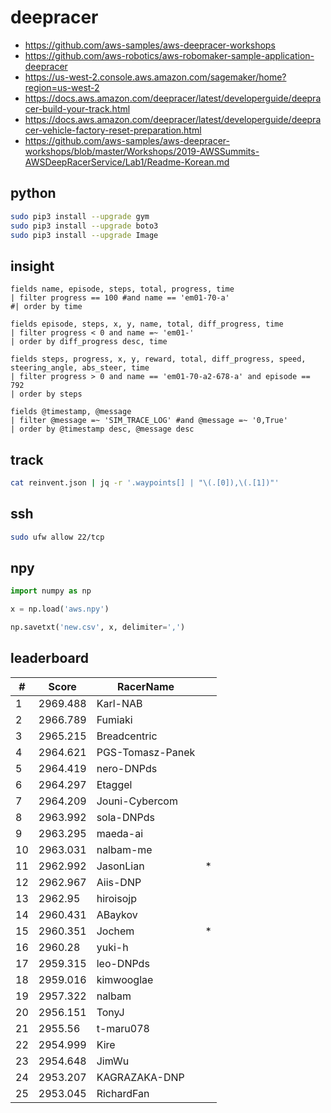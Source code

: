 # deepracer

* <https://github.com/aws-samples/aws-deepracer-workshops>
* <https://github.com/aws-robotics/aws-robomaker-sample-application-deepracer>
* <https://us-west-2.console.aws.amazon.com/sagemaker/home?region=us-west-2>
* <https://docs.aws.amazon.com/deepracer/latest/developerguide/deepracer-build-your-track.html>
* <https://docs.aws.amazon.com/deepracer/latest/developerguide/deepracer-vehicle-factory-reset-preparation.html>
* <https://github.com/aws-samples/aws-deepracer-workshops/blob/master/Workshops/2019-AWSSummits-AWSDeepRacerService/Lab1/Readme-Korean.md>

## python

```bash
sudo pip3 install --upgrade gym
sudo pip3 install --upgrade boto3
sudo pip3 install --upgrade Image
```

## insight

```
fields name, episode, steps, total, progress, time
| filter progress == 100 #and name == 'em01-70-a'
#| order by time

fields episode, steps, x, y, name, total, diff_progress, time
| filter progress < 0 and name =~ 'em01-'
| order by diff_progress desc, time

fields steps, progress, x, y, reward, total, diff_progress, speed, steering_angle, abs_steer, time
| filter progress > 0 and name == 'em01-70-a2-678-a' and episode == 792
| order by steps

fields @timestamp, @message
| filter @message =~ 'SIM_TRACE_LOG' #and @message =~ '0,True'
| order by @timestamp desc, @message desc
```

## track

```bash
cat reinvent.json | jq -r '.waypoints[] | "\(.[0]),\(.[1])"'
```

## ssh

```bash
sudo ufw allow 22/tcp
```

## npy

```python
import numpy as np

x = np.load('aws.npy')

np.savetxt('new.csv', x, delimiter=',')
```

## leaderboard

<!-- leaderboard -->
| # | Score | RacerName |   |
| - | ----- | --------- | - |
| 1 | 2969.488 | Karl-NAB | |
| 2 | 2966.789 | Fumiaki | |
| 3 | 2965.215 | Breadcentric | |
| 4 | 2964.621 | PGS-Tomasz-Panek | |
| 5 | 2964.419 | nero-DNPds | |
| 6 | 2964.297 | Etaggel | |
| 7 | 2964.209 | Jouni-Cybercom | |
| 8 | 2963.992 | sola-DNPds | |
| 9 | 2963.295 | maeda-ai | |
| 10 | 2963.031 | nalbam-me | |
| 11 | 2962.992 | JasonLian | * |
| 12 | 2962.967 | Aiis-DNP | |
| 13 | 2962.95 | hiroisojp | |
| 14 | 2960.431 | ABaykov | |
| 15 | 2960.351 | Jochem | * |
| 16 | 2960.28 | yuki-h | |
| 17 | 2959.315 | leo-DNPds | |
| 18 | 2959.016 | kimwooglae | |
| 19 | 2957.322 | nalbam | |
| 20 | 2956.151 | TonyJ | |
| 21 | 2955.56 | t-maru078 | |
| 22 | 2954.999 | Kire | |
| 23 | 2954.648 | JimWu | |
| 24 | 2953.207 | KAGRAZAKA-DNP | |
| 25 | 2953.045 | RichardFan | |
